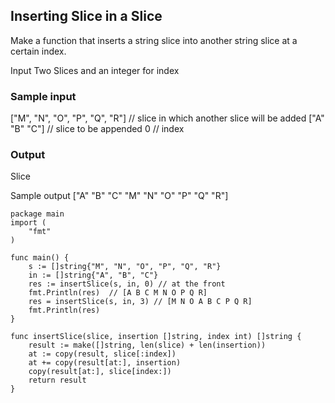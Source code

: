 ## Inserting Slice in a Slice

Make a function that inserts a string slice into another string slice at a certain index.

Input 
Two Slices and an integer for index

### Sample input 

["M", "N", "O", "P", "Q", "R"] // slice in which another slice will be added
["A" "B" "C"] // slice to be appended
0             // index 

### Output 
Slice

Sample output 
["A" "B" "C" "M" "N" "O" "P" "Q" "R"]


```golang
package main
import (
	"fmt"
)

func main() {
	s := []string{"M", "N", "O", "P", "Q", "R"}
	in := []string{"A", "B", "C"}
	res := insertSlice(s, in, 0) // at the front
	fmt.Println(res)  // [A B C M N O P Q R]
	res = insertSlice(s, in, 3) // [M N O A B C P Q R]
	fmt.Println(res)
}

func insertSlice(slice, insertion []string, index int) []string {
    result := make([]string, len(slice) + len(insertion))
	at := copy(result, slice[:index])
	at += copy(result[at:], insertion)
    copy(result[at:], slice[index:])
    return result
}
```
